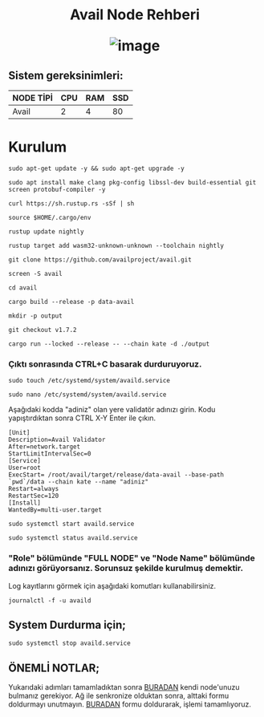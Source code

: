 <h1 align="center"> Avail Node Rehberi
  
![image](https://pbs.twimg.com/profile_banners/1508458204866486283/1687262602/1500x500)

## Sistem gereksinimleri:
NODE TİPİ | CPU     | RAM      | SSD     |
| ------------- | ------------- | ------------- | -------- |
| Avail  | 2          | 4         | 80  |
  

# Kurulum

```
sudo apt-get update -y && sudo apt-get upgrade -y
```

```
sudo apt install make clang pkg-config libssl-dev build-essential git screen protobuf-compiler -y
```
```
curl https://sh.rustup.rs -sSf | sh
```
```
source $HOME/.cargo/env
```
```
rustup update nightly
```
```
rustup target add wasm32-unknown-unknown --toolchain nightly
```
```
git clone https://github.com/availproject/avail.git
```

```
screen -S avail
```
```
cd avail
```
```
cargo build --release -p data-avail
```
```
mkdir -p output
```
```
git checkout v1.7.2
```
```
cargo run --locked --release -- --chain kate -d ./output
```
### Çıktı sonrasında CTRL+C basarak durduruyoruz.

```
sudo touch /etc/systemd/system/availd.service
```
```
sudo nano /etc/systemd/system/availd.service
```
Aşağıdaki kodda "adiniz" olan yere validatör adınızı girin. Kodu yapıştırdıktan sonra CTRL X-Y Enter ile çıkın.

```
[Unit]
Description=Avail Validator
After=network.target
StartLimitIntervalSec=0
[Service]
User=root
ExecStart= /root/avail/target/release/data-avail --base-path `pwd`/data --chain kate --name "adiniz"
Restart=always
RestartSec=120
[Install]
WantedBy=multi-user.target
```
```
sudo systemctl start availd.service
```
```
sudo systemctl status availd.service
```
### "Role" bölümünde "FULL NODE" ve "Node Name" bölümünde adınızı görüyorsanız. Sorunsuz şekilde kurulmuş demektir.

Log kayıtlarını görmek için aşağıdaki komutları kullanabilirsiniz.
```
journalctl -f -u availd
```
## System Durdurma için;
```
sudo systemctl stop availd.service
```
## ÖNEMLİ NOTLAR;
Yukarıdaki adımları tamamladıktan sonra [BURADAN](https://telemetry.avail.tools/#list/0xd12003ac837853b062aaccca5ce87ac4838c48447e41db4a3dcfb5bf312350c6) kendi node'unuzu bulmanız gerekiyor. Ağ ile senkronize olduktan sonra, alttaki formu doldurmayı unutmayın.
[BURADAN](https://docs.google.com/forms/d/e/1FAIpQLScvgXjSUmwPpUxf1s-MR2C2o5V79TSoud1dLPKVgeLiLFuyGQ/viewform) formu doldurarak, işlemi tamamlıyoruz.
